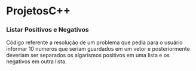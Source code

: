 # ProjetosC++

### Listar Positivos e Negativos
Código referente a resolução de um problema que pedia para o usuário informar 10 numeros que seriam guardados em um vetor e posteriormente deveriam ser separados os algarismos positivos em uma lista e os negativos em outra lista.
